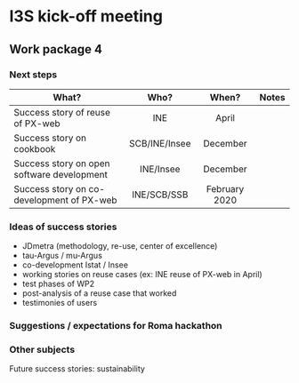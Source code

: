 # I3S kick-off meeting

## Work package 4

### Next steps

| What? | Who? | When? | Notes |
|---|:-:|:-:|:-:|
| Success story of reuse of PX-web | INE | April |  |
| Success story on cookbook | SCB/INE/Insee | December |  |
| Success story on open software development | INE/Insee | December |  |
| Success story on co-development of PX-web | INE/SCB/SSB | February 2020 |  |

### Ideas of success stories

  - JDmetra (methodology, re-use, center of excellence)
  - tau-Argus / mu-Argus
  - co-development Istat / Insee
  - working stories on reuse cases (ex: INE reuse of PX-web in April)
  - test phases of WP2
  - post-analysis of a reuse case that worked
  - testimonies of users

### Suggestions / expectations for Roma hackathon


### Other subjects

Future success stories: sustainability